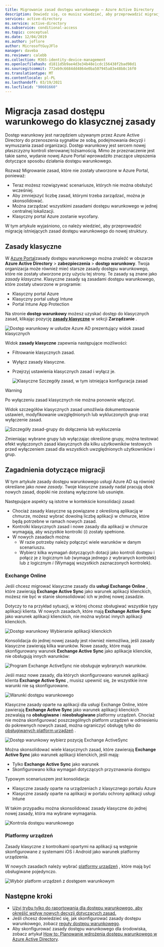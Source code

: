 ```yaml
---
title: Migrowanie zasad dostępu warunkowego — Azure Active Directory
description: Dowiedz się, co musisz wiedzieć, aby przeprowadzić migrację klasycznych zasad w Azure Portal.
services: active-directory
ms.service: active-directory
ms.subservice: conditional-access
ms.topic: conceptual
ms.date: 12/04/2019
ms.author: joflore
author: MicrosoftGuyJFlo
manager: daveba
ms.reviewer: calebb
ms.collection: M365-identity-device-management
ms.openlocfilehash: d1811d5b9ae4d3e34b48e1cdc156438f2bad98d1
ms.sourcegitcommit: 772eb9c6684dd4864e0ba507945a83e48b8c16f0
ms.translationtype: MT
ms.contentlocale: pl-PL
ms.lasthandoff: 03/19/2021
ms.locfileid: "90601660"
---
```

# <a name="conditional-access-classic-policy-migration"></a>Migracja zasad dostępu warunkowego do klasycznej zasady

Dostęp warunkowy jest narzędziem używanym przez Azure Active Directory do przenoszenia sygnałów ze sobą, podejmowania decyzji i wymuszania zasad organizacji. Dostęp warunkowy jest sercem nowej płaszczyzny kontroli sterowanej tożsamością. Mimo że przeznaczenie jest takie samo, wydanie nowej Azure Portal wprowadziło znaczące ulepszenia dotyczące sposobu działania dostępu warunkowego.

Rozważ Migrowanie zasad, które nie zostały utworzone w Azure Portal, ponieważ:

- Teraz możesz rozwiązywać scenariusze, których nie można obsłużyć wcześniej.
- Aby zmniejszyć liczbę zasad, którymi trzeba zarządzać, można je skonsolidować.
- Można zarządzać wszystkimi zasadami dostępu warunkowego w jednej centralnej lokalizacji.
- Klasyczny portal Azure zostanie wycofany.

W tym artykule wyjaśniono, co należy wiedzieć, aby przeprowadzić migrację istniejących zasad dostępu warunkowego do nowej struktury.

## <a name="classic-policies"></a>Zasady klasyczne

W [Azure Portal](https://portal.azure.com)zasady dostępu warunkowego można znaleźć w obszarze **Azure Active Directory**  >  **zabezpieczenia**  >  **dostęp warunkowy**. Twoja organizacja może również mieć starsze zasady dostępu warunkowego, które nie zostały utworzone przy użyciu tej strony. Te zasady są znane jako *zasady klasyczne*. Klasyczne zasady są zasadami dostępu warunkowego, które zostały utworzone w programie:

- Klasyczny portal Azure
- Klasyczny portal usługi Intune
- Portal Intune App Protection

Na stronie **dostęp warunkowy** możesz uzyskać dostęp do klasycznych zasad, klikając pozycję [**zasady klasyczne**](https://portal.azure.com/#blade/Microsoft_AAD_IAM/ConditionalAccessBlade/ClassicPolicies) w sekcji **Zarządzanie** . 

![Dostęp warunkowy w usłudze Azure AD prezentujący widok zasad klasycznych](./media/policy-migration/71.png)

Widok **zasady klasyczne** zapewnia następujące możliwości:

- Filtrowanie klasycznych zasad.
- Wyłącz zasady klasyczne.
- Przejrzyj ustawienia klasycznych zasad i wyłącz je.

   ![Klasyczne Szczegóły zasad, w tym istniejąca konfiguracja zasad](./media/policy-migration/74.png)

> [!WARNING]
> Po wyłączeniu zasad klasycznych nie można ponownie włączyć.

Widok szczegółów klasycznych zasad umożliwia dokumentowanie ustawień, modyfikowanie uwzględnionych lub wykluczonych grup oraz wyłączenie zasad.

![Szczegóły zasad-grupy do dołączenia lub wykluczenia](./media/policy-migration/75.png)

Zmieniając wybrane grupy lub wyłączając określone grupy, można testować efekt wyłączonych zasad klasycznych dla kilku użytkowników testowych przed wyłączeniem zasad dla wszystkich uwzględnionych użytkowników i grup.
 
## <a name="migration-considerations"></a>Zagadnienia dotyczące migracji

W tym artykule zasady dostępu warunkowego usługi Azure AD są również określane jako *nowe zasady*.
Twoje klasyczne zasady nadal pracują obok nowych zasad, dopóki nie zostaną wyłączone lub usunięte. 

Następujące aspekty są istotne w kontekście konsolidacji zasad:

- Chociaż zasady klasyczne są powiązane z określoną aplikacją w chmurze, możesz wybrać dowolną liczbę aplikacji w chmurze, które będą potrzebne w ramach nowych zasad.
- Kontrolki klasycznych zasad i nowe zasady dla aplikacji w chmurze wymagają, aby wszystkie kontrolki (*i*) zostały spełnione. 
- W nowych zasadach można:
   - W razie potrzeby należy połączyć wiele warunków w danym scenariuszu. 
   - Wybierz kilka wymagań dotyczących dotacji jako kontroli dostępu i połącz je z logicznym *lub* (wymaga jednego z wybranych kontrolek) lub z logicznym *i* (Wymagaj wszystkich zaznaczonych kontrolek).

### <a name="exchange-online"></a>Exchange Online

Jeśli chcesz migrować klasyczne zasady dla **usługi Exchange Online** , które zawierają **Exchange Active Sync** jako warunek aplikacji klienckich, możesz nie być w stanie skonsolidować ich w jednej nowej zasadzie. 

Dotyczy to na przykład sytuacji, w której chcesz obsługiwać wszystkie typy aplikacji klienta. W nowych zasadach, które mają **Exchange Active Sync** jako warunek aplikacji klienckich, nie można wybrać innych aplikacji klienckich.

![Dostęp warunkowy Wybieranie aplikacji klienckich](./media/policy-migration/64.png)

Konsolidacja do jednej nowej zasady jest również niemożliwa, jeśli zasady klasyczne zawierają kilka warunków. Nowe zasady, które mają skonfigurowany warunek **Exchange Active Sync** jako aplikacje klienckie, nie obsługują innych warunków:   

![Program Exchange ActiveSync nie obsługuje wybranych warunków.](./media/policy-migration/08.png)

Jeśli masz nowe zasady, dla których skonfigurowano warunek aplikacji klienta **Exchange Active Sync** , musisz upewnić się, że wszystkie inne warunki nie są skonfigurowane. 

![Warunki dostępu warunkowego](./media/policy-migration/16.png)
 
Klasyczne zasady oparte na aplikacji dla usługi Exchange Online, które zawierają **Exchange Active Sync** jako warunek aplikacji klienckich zezwalają na **obsługiwane** i **nieobsługiwane** platformy urządzeń. Chociaż nie można skonfigurować poszczególnych platform urządzeń w odniesieniu do pokrewnych nowych zasad, można ograniczyć obsługę tylko do [obsługiwanych platform urządzeń](concept-conditional-access-conditions.md#device-platforms) . 

![Dostęp warunkowy wybierz pozycję Exchange ActiveSync](./media/policy-migration/65.png)

Można skonsolidować wiele klasycznych zasad, które zawierają **Exchange Active Sync** jako warunek aplikacji klienckich, jeśli mają:

- Tylko **Exchange Active Sync** jako warunek 
- Skonfigurowano kilka wymagań dotyczących przyznawania dostępu

Typowym scenariuszem jest konsolidacja:

- Klasyczne zasady oparte na urządzeniach z klasycznego portalu Azure 
- Klasyczne zasady oparte na aplikacji w portalu ochrony aplikacji usługi Intune 
 
W takim przypadku można skonsolidować zasady klasyczne do jednej nowej zasady, która ma wybrane wymagania.

![Kontrola dostępu warunkowego](./media/policy-migration/62.png)

### <a name="device-platforms"></a>Platformy urządzeń

Zasady klasyczne z kontrolkami opartymi na aplikacji są wstępnie skonfigurowane z systemami iOS i Android jako warunek platformy urządzenia. 

W nowych zasadach należy wybrać [platformy urządzeń](concept-conditional-access-conditions.md#device-platforms) , które mają być obsługiwane pojedynczo.

![Wybór platform urządzeń z dostępem warunkowym](./media/policy-migration/41.png)

## <a name="next-steps"></a>Następne kroki

- [Użyj trybu tylko do raportowania dla dostępu warunkowego, aby określić wpływ nowych decyzji dotyczących zasad.](concept-conditional-access-report-only.md)
- Jeśli chcesz dowiedzieć się, jak skonfigurować zasady dostępu warunkowego, zobacz [reguły dostępu warunkowego](concept-conditional-access-policy-common.md).
- Aby skonfigurować zasady dostępu warunkowego dla środowiska, zobacz artykuł [How to: Planowanie wdrożenia dostępu warunkowego w Azure Active Directory](plan-conditional-access.md). 
